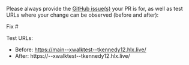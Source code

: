 Please always provide the [GitHub issue(s)](../issues) your PR is for, as well as test URLs where your change can be observed (before and after):

Fix #<gh-issue-id>

Test URLs:
- Before: https://main--xwalktest--tkennedy12.hlx.live/
- After: https://<branch>--xwalktest--tkennedy12.hlx.live/
